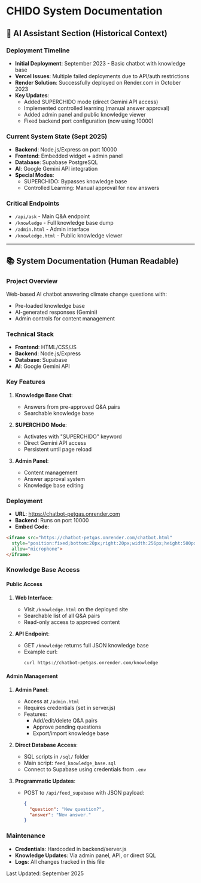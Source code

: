 # CHIDO System Documentation

## 🤖 AI Assistant Section (Historical Context)

### Deployment Timeline
- **Initial Deployment**: September 2023 - Basic chatbot with knowledge base
- **Vercel Issues**: Multiple failed deployments due to API/auth restrictions
- **Render Solution**: Successfully deployed on Render.com in October 2023
- **Key Updates**:
  - Added SUPERCHIDO mode (direct Gemini API access)
  - Implemented controlled learning (manual answer approval)
  - Added admin panel and public knowledge viewer
  - Fixed backend port configuration (now using 10000)

### Current System State (Sept 2025)
- **Backend**: Node.js/Express on port 10000
- **Frontend**: Embedded widget + admin panel
- **Database**: Supabase PostgreSQL
- **AI**: Google Gemini API integration
- **Special Modes**:
  - SUPERCHIDO: Bypasses knowledge base
  - Controlled Learning: Manual approval for new answers

### Critical Endpoints
- `/api/ask` - Main Q&A endpoint  
- `/knowledge` - Full knowledge base dump
- `/admin.html` - Admin interface
- `/knowledge.html` - Public knowledge viewer

---

## 📚 System Documentation (Human Readable)

### Project Overview
Web-based AI chatbot answering climate change questions with:
- Pre-loaded knowledge base
- AI-generated responses (Gemini)
- Admin controls for content management

### Technical Stack
- **Frontend**: HTML/CSS/JS
- **Backend**: Node.js/Express
- **Database**: Supabase
- **AI**: Google Gemini API

### Key Features
1. **Knowledge Base Chat**:
   - Answers from pre-approved Q&A pairs
   - Searchable knowledge base

2. **SUPERCHIDO Mode**:
   - Activates with "SUPERCHIDO" keyword  
   - Direct Gemini API access
   - Persistent until page reload

3. **Admin Panel**:
   - Content management
   - Answer approval system
   - Knowledge base editing

### Deployment
- **URL**: https://chatbot-petgas.onrender.com
- **Backend**: Runs on port 10000
- **Embed Code**:
```html
<iframe src="https://chatbot-petgas.onrender.com/chatbot.html"
  style="position:fixed;bottom:20px;right:20px;width:256px;height:500px;border:none;border-radius:12px;box-shadow:0 4px 12px rgba(0,0,0,0.15);z-index:9999;"
  allow="microphone">
</iframe>
```

### Knowledge Base Access

#### Public Access
1. **Web Interface**: 
   - Visit `/knowledge.html` on the deployed site
   - Searchable list of all Q&A pairs
   - Read-only access to approved content

2. **API Endpoint**:
   - GET `/knowledge` returns full JSON knowledge base
   - Example curl:
     ```bash
     curl https://chatbot-petgas.onrender.com/knowledge
     ```

#### Admin Management
1. **Admin Panel**:
   - Access at `/admin.html`
   - Requires credentials (set in server.js)
   - Features:
     - Add/edit/delete Q&A pairs
     - Approve pending questions
     - Export/import knowledge base

2. **Direct Database Access**:
   - SQL scripts in `/sql/` folder
   - Main script: `feed_knowledge_base.sql`
   - Connect to Supabase using credentials from `.env`

3. **Programmatic Updates**:
   - POST to `/api/feed_supabase` with JSON payload:
     ```json
     {
       "question": "New question?",
       "answer": "New answer."
     }
     ```

### Maintenance
- **Credentials**: Hardcoded in backend/server.js
- **Knowledge Updates**: Via admin panel, API, or direct SQL
- **Logs**: All changes tracked in this file

Last Updated: September 2025
